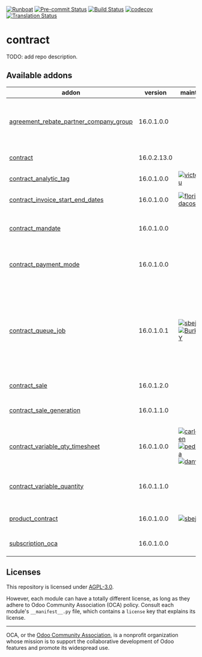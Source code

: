 
[![Runboat](https://img.shields.io/badge/runboat-Try%20me-875A7B.png)](https://runboat.odoo-community.org/builds?repo=OCA/contract&target_branch=16.0)
[![Pre-commit Status](https://github.com/OCA/contract/actions/workflows/pre-commit.yml/badge.svg?branch=16.0)](https://github.com/OCA/contract/actions/workflows/pre-commit.yml?query=branch%3A16.0)
[![Build Status](https://github.com/OCA/contract/actions/workflows/test.yml/badge.svg?branch=16.0)](https://github.com/OCA/contract/actions/workflows/test.yml?query=branch%3A16.0)
[![codecov](https://codecov.io/gh/OCA/contract/branch/16.0/graph/badge.svg)](https://codecov.io/gh/OCA/contract)
[![Translation Status](https://translation.odoo-community.org/widgets/contract-16-0/-/svg-badge.svg)](https://translation.odoo-community.org/engage/contract-16-0/?utm_source=widget)

<!-- /!\ do not modify above this line -->

# contract

TODO: add repo description.

<!-- /!\ do not modify below this line -->

<!-- prettier-ignore-start -->

[//]: # (addons)

Available addons
----------------
addon | version | maintainers | summary
--- | --- | --- | ---
[agreement_rebate_partner_company_group](agreement_rebate_partner_company_group/) | 16.0.1.0.0 |  | Rebate agreements applied to all company group members
[contract](contract/) | 16.0.2.13.0 |  | Recurring - Contracts Management
[contract_analytic_tag](contract_analytic_tag/) | 16.0.1.0.0 | [![victoralmau](https://github.com/victoralmau.png?size=30px)](https://github.com/victoralmau) | Contract Analytic Tag
[contract_invoice_start_end_dates](contract_invoice_start_end_dates/) | 16.0.1.0.0 | [![florian-dacosta](https://github.com/florian-dacosta.png?size=30px)](https://github.com/florian-dacosta) | Contract Invoice Start End Dates
[contract_mandate](contract_mandate/) | 16.0.1.0.0 |  | Mandate in contracts and their invoices
[contract_payment_mode](contract_payment_mode/) | 16.0.1.0.0 |  | Payment mode in contracts and their invoices
[contract_queue_job](contract_queue_job/) | 16.0.1.0.1 | [![sbejaoui](https://github.com/sbejaoui.png?size=30px)](https://github.com/sbejaoui) [![BurkhalterY](https://github.com/BurkhalterY.png?size=30px)](https://github.com/BurkhalterY) | This addon make contract invoicing cron plan each contract in a job instead of creating all invoices in one transaction
[contract_sale](contract_sale/) | 16.0.1.2.0 |  | Contract from Sale
[contract_sale_generation](contract_sale_generation/) | 16.0.1.1.0 |  | Contracts Management - Recurring Sales
[contract_variable_qty_timesheet](contract_variable_qty_timesheet/) | 16.0.1.0.0 | [![carlosdauden](https://github.com/carlosdauden.png?size=30px)](https://github.com/carlosdauden) [![pedrobaeza](https://github.com/pedrobaeza.png?size=30px)](https://github.com/pedrobaeza) [![danypr92](https://github.com/danypr92.png?size=30px)](https://github.com/danypr92) | Add formula to invoice
[contract_variable_quantity](contract_variable_quantity/) | 16.0.1.1.0 |  | Variable quantity in contract recurrent invoicing
[product_contract](product_contract/) | 16.0.1.0.0 | [![sbejaoui](https://github.com/sbejaoui.png?size=30px)](https://github.com/sbejaoui) | Recurring - Product Contract
[subscription_oca](subscription_oca/) | 16.0.1.0.0 |  | Generate recurring invoices.

[//]: # (end addons)

<!-- prettier-ignore-end -->

## Licenses

This repository is licensed under [AGPL-3.0](LICENSE).

However, each module can have a totally different license, as long as they adhere to Odoo Community Association (OCA)
policy. Consult each module's `__manifest__.py` file, which contains a `license` key
that explains its license.

----
OCA, or the [Odoo Community Association](http://odoo-community.org/), is a nonprofit
organization whose mission is to support the collaborative development of Odoo features
and promote its widespread use.
